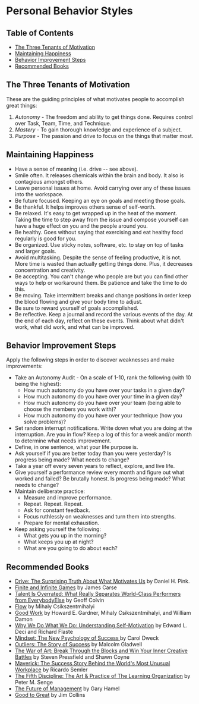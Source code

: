# Personal Behavior Styles

<!-- Tocer[start]: Auto-generated, don't remove. -->

## Table of Contents

  - [The Three Tenants of Motivation](#the-three-tenants-of-motivation)
  - [Maintaining Happiness](#maintaining-happiness)
  - [Behavior Improvement Steps](#behavior-improvement-steps)
  - [Recommended Books](#recommended-books)

<!-- Tocer[finish]: Auto-generated, don't remove. -->

## The Three Tenants of Motivation

These are the guiding principles of what motivates people to accomplish great things:

1. *Autonomy* - The freedom and ability to get things done. Requires control over Task, Team, Time,
   and Technique.
1. *Mastery* - To gain thorough knowledge and experience of a subject.
1. *Purpose* - The passion and drive to focus on the things that matter most.

## Maintaining Happiness

- Have a sense of meaning (i.e. drive -- see above).
- Smile often. It releases chemicals within the brain and body. It also is contagious amongst
  others.
- Leave personal issues at home. Avoid carrying over any of these issues into the workspace.
- Be future focused. Keeping an eye on goals and meeting those goals.
- Be thankful. It helps improves others sense of self-worth.
- Be relaxed. It's easy to get wrapped up in the heat of the moment. Taking the time to step away
  from the issue and compose yourself can have a huge effect on you and the people around you.
- Be healthy. Goes without saying that exercising and eat healthy food regularly is good for you.
- Be organized. Use sticky notes, software, etc. to stay on top of tasks and larger goals.
- Avoid multitasking. Despite the sense of feeling productive, it is not. More time is wasted than
  actually getting things done. Plus, it decreases concentration and creativity.
- Be accepting. You can't change who people are but you can find other ways to help or workaround
  them. Be patience and take the time to do this.
- Be moving. Take intermittent breaks and change positions in order keep the blood flowing and give
  your body time to adjust.
- Be sure to reward yourself of goals accomplished.
- Be reflective. Keep a journal and record the various events of the day. At the end of each day,
  reflect on these events. Think about what didn't work, what did work, and what can be improved.

## Behavior Improvement Steps

Apply the following steps in order to discover weaknesses and make improvements:

- Take an Autonomy Audit - On a scale of 1-10, rank the following (with 10 being the highest):
  - How much autonomy do you have over your tasks in a given day?
  - How much autonomy do you have over your time in a given day?
  - How much autonomy do you have over your team (being able to choose the members you work with)?
  - How much autonomy do you have over your technique (how you solve problems)?
- Set random interrupt notifications. Write down what you are doing at the interruption. Are you in
   flow? Keep a log of this for a week and/or month to determine what needs improvement.
- Define, in one sentence, what your life purpose is.
- Ask yourself if you are better today than you were yesterday? Is progress being made? What needs
   to change?
- Take a year off every seven years to reflect, explore, and live life.
- Give yourself a performance review every month and figure out what worked and failed? Be brutally
   honest. Is progress being made? What needs to change?
- Maintain deliberate practice:
  - Measure and improve performance.
  - Repeat. Repeat. Repeat.
  - Ask for constant feedback.
  - Focus ruthlessly on weaknesses and turn them into strengths.
  - Prepare for mental exhaustion.
- Keep asking yourself the following:
  - What gets you up in the morning?
  - What keeps you up at night?
  - What are you going to do about each?

## Recommended Books

- [Drive: The Surprising Truth About What Motivates Us](http://www.amazon.com/Drive-Surprising-Truth-About-Motivates/dp/1594484805/ref=sr_1_1?ie=UTF8&qid=1375569191&sr=8-1&keywords=Drive) by Daniel H. Pink.
- [Finite and Infinite Games](http://www.amazon.com/Finite-Infinite-Games-James-Carse/dp/1476731713/ref=sr_1_1?ie=UTF8&qid=1375573433&sr=8-1&keywords=Finite+and+Infinite+Games) by James Carse
- [Talent Is Overrated: What Really Separates World-Class Performers from EverybodyElse](http://www.amazon.com/Talent-Overrated-World-Class-Performers-EverybodyElse/dp/1591842948/ref=sr_1_1?ie=UTF8&qid=1375573465&sr=8-1&keywords=Talent+Is+Overrated%3A+What+Really+Separates+World-Class+Performers+from+EverybodyElse) by Geoff Colvin
- [Flow](http://www.amazon.com/Flow-The-Psychology-Optimal-Experience/dp/0061339202/ref=sr_1_1?ie=UTF8&qid=1375573492&sr=8-1&keywords=Flow) by Mihaly Csikszentmihalyi
- [Good Work](http://www.amazon.com/Good-Work-Howard-E-Gardner/dp/0465026087/ref=sr_1_1?ie=UTF8&qid=1375573615&sr=8-1&keywords=Good+Work) by Howard E. Gardner, Mihaly Csikszentmihalyi, and William Damon
- [Why We Do What We Do: Understanding Self-Motivation](http://www.amazon.com/Why-We-What-Understanding-Self-Motivation/dp/0140255265/ref=sr_1_1?ie=UTF8&qid=1375573514&sr=8-1&keywords=Why+We+Do+What+We+Do%3A+Understanding+Self-Motivation) by Edward L. Deci and Richard Flaste
- [Mindset: The New Psychology of Success ](http://www.amazon.com/Mindset-The-New-Psychology-Success/dp/0345472322/ref=sr_1_1?ie=UTF8&qid=1375573577&sr=8-1&keywords=Mindset) by Carol Dweck
- [Outliers: The Story of Success](http://www.amazon.com/Outliers-Story-Success-Malcolm-Gladwell/dp/0316017930/ref=sr_1_1?ie=UTF8&qid=1375573653&sr=8-1&keywords=Outliers%3A+The+Story+of+Success) by Malcolm Gladwell
- [The War of Art: Break Through the Blocks and Win Your Inner Creative Battles](http://www.amazon.com/The-War-Art-Through-Creative/dp/1936891026/ref=sr_1_1?ie=UTF8&qid=1375573686&sr=8-1&keywords=The+War+of+Art%3A+Break+Through+the+Blocks+and+Win+Your+Inner+Creative+Battles) by Steven Pressfield and Shawn Coyne
- [Maverick: The Success Story Behind the World's Most Unusual Workplace](http://www.amazon.com/Maverick-Success-Behind-Unusual-Workplace/dp/0446670553/ref=sr_1_1?ie=UTF8&qid=1375573720&sr=8-1&keywords=Maverick%3A+The+Success+Story+Behind+the+World%27s+Most+Unusual+Workplace) by Ricardo Semler
- [The Fifth Discipline: The Art & Practice of The Learning Organization](http://www.amazon.com/The-Fifth-Discipline-Practice-Organization/dp/0385517254/ref=sr_1_1?ie=UTF8&qid=1375573751&sr=8-1&keywords=The+Fifth+Discipline%3A+The+Art+%26+Practice+of+The+Learning+Organization) by Peter M. Senge
- [The Future of Management](http://www.amazon.com/The-Future-Management-Gary-Hamel/dp/1422102505/ref=sr_1_1?ie=UTF8&qid=1375573778&sr=8-1&keywords=The+Future+of+Management) by Gary Hamel
- [Good to Great](http://www.amazon.com/Good-Great-Companies-Leap-Others/dp/0066620996/ref=sr_1_sc_1?ie=UTF8&qid=1375573794&sr=8-1-spell&keywords=Good+to+Greawt) by Jim Collins
